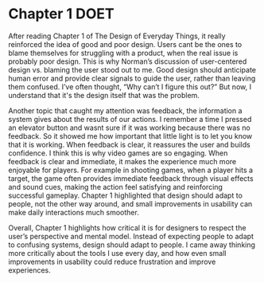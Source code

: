 # Chapter 1 DOET

After reading Chapter 1 of The Design of Everyday Things, it really reinforced the idea of good and poor design. Users cant be the ones to blame themselves for struggling with a product, when the real issue is probably poor design. This is why Norman’s discussion of user-centered design vs. blaming the user stood out to me. Good design should anticipate human error and provide clear signals to guide the user, rather than leaving them confused. I’ve often thought, “Why can’t I figure this out?” But now, I understand that it's the design itself that was the problem.

Another topic that caught my attention was feedback, the information a system gives about the results of our actions. I remember a time I pressed an elevator button and wasnt sure if it was working because there was no feedback. So it showed me how important that little light is to let you know that it is working. When feedback is clear, it reassures the user and builds confidence. I think this is why video games are so engaging. When feedback is clear and immediate, it makes the experience much more enjoyable for players. For example in shooting games, when a player hits a target, the game often provides immediate feedback through visual effects and sound cues, making the action feel satisfying and reinforcing successful gameplay. Chapter 1 highlighted that design should adapt to people, not the other way around, and small improvements in usability can make daily interactions much smoother.

Overall, Chapter 1 highlights how critical it is for designers to respect the user’s perspective and mental model. Instead of expecting people to adapt to confusing systems, design should adapt to people. I came away thinking more critically about the tools I use every day, and how even small improvements in usability could reduce frustration and improve experiences.
